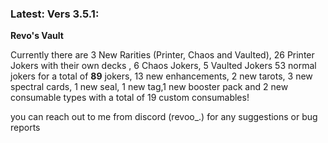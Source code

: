 ### Latest: Vers 3.5.1:

**Revo's Vault**

Currently there are 3 New Rarities (Printer, Chaos and Vaulted), 26 Printer Jokers with their own decks , 6 Chaos Jokers, 5 Vaulted Jokers 53 normal jokers for a total of **89** jokers, 13 new enhancements, 2 new tarots, 3 new spectral cards, 1 new seal, 1 new tag,1 new booster pack and 2 new consumable types with a total of 19 custom consumables!


you can reach out to me from discord (revoo_.) for any suggestions or bug reports

